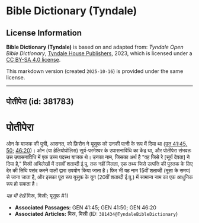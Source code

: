 # Bible Dictionary (Tyndale)

## License Information

**Bible Dictionary (Tyndale)** is based on and adapted from: _Tyndale Open Bible Dictionary_, [Tyndale House Publishers](https://tyndaleopenresources.com/), 2023, which is licensed under a [CC BY-SA 4.0 license](https://creativecommons.org/licenses/by-sa/4.0/legalcode.en).

This markdown version (created `2025-10-16`) is provided under the same license.



--------------------------------

## पोतीपेरा (id: 381783)

पोतीपेरा
========

ओन के याजक की पुत्री, आसनत, को फ़िरौन ने यूसुफ को उनकी पत्नी के रूप में दिया था ([उत 41:45, 50](https://ref.ly/Gen41:45,Gen41:50); [46:20](https://ref.ly/Gen46:20))। ओन (या हेलियोपोलिस) सूर्य\-परमेश्वर के उपासनाविधि का केंद्र था, और पोतीपेरा संभवतः उस उपासनाविधि में एक उच्च पदस्थ याजक थे। उनका नाम, जिसका अर्थ है "वह जिसे रे \[सूर्य देवता] ने दिया है," मिस्री अभिलेखों में दसवीं शताब्दी ई.पू. तक नहीं मिलता, एक तथ्य जिसे उत्पत्ति की पुस्तक के लिए देर की तिथि पसंद करने वालों द्वारा उपयोग किया जाता है। फिर भी यह नाम 15वीं शताब्दी (मूसा के समय) से जाना जाता है, और इसका पूरा रूप यूसुफ के युग (20वीं शताब्दी ई.पू.) में सामान्य नाम का एक आधुनिक रूप हो सकता है। 

*यह भी देखें* मिस्र, मिस्री; यूसुफ \#1I

* **Associated Passages:** GEN 41:45; GEN 41:50; GEN 46:20
* **Associated Articles:** मिस्र, मिस्री (ID: `381434@TyndaleBibleDictionary`)

